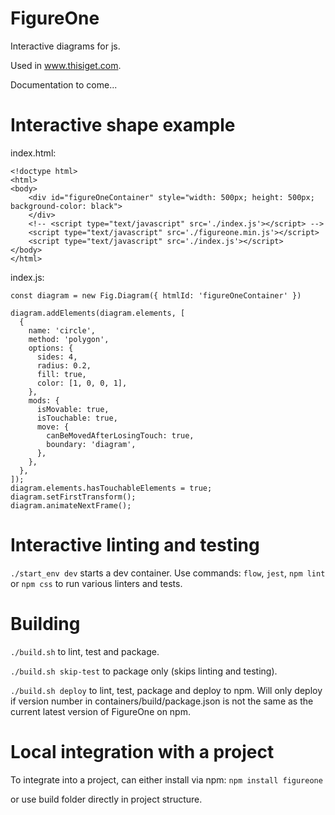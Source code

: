 # FigureOne

Interactive diagrams for js.

Used in www.thisiget.com.

Documentation to come...

# Interactive shape example

index.html:
```
<!doctype html>
<html>
<body>
    <div id="figureOneContainer" style="width: 500px; height: 500px; background-color: black">
    </div>
    <!-- <script type="text/javascript" src='./index.js'></script> -->
    <script type="text/javascript" src='./figureone.min.js'></script>
    <script type="text/javascript" src='./index.js'></script>
</body>
</html>
```

index.js:
```
const diagram = new Fig.Diagram({ htmlId: 'figureOneContainer' })

diagram.addElements(diagram.elements, [
  {
    name: 'circle',
    method: 'polygon',
    options: {
      sides: 4,
      radius: 0.2,
      fill: true,
      color: [1, 0, 0, 1],
    },
    mods: {
      isMovable: true,
      isTouchable: true,
      move: {
        canBeMovedAfterLosingTouch: true,
        boundary: 'diagram',
      },
    },
  },
]);
diagram.elements.hasTouchableElements = true;
diagram.setFirstTransform();
diagram.animateNextFrame();
```

# Interactive linting and testing

`./start_env dev` starts a dev container. Use commands: `flow`, `jest`, `npm lint` or `npm css` to run various linters and tests.



# Building

`./build.sh` to lint, test and package.

`./build.sh skip-test` to package only (skips linting and testing).

`./build.sh deploy` to lint, test, package and deploy to npm. Will only deploy if version number in containers/build/package.json is not the same as the current latest version of FigureOne on npm.


# Local integration with a project

To integrate into a project, can either install via npm:
`npm install figureone`

or use build folder directly in project structure.